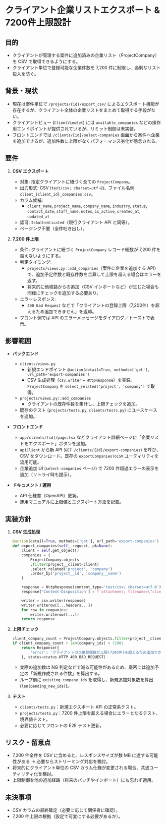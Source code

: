 # クライアント企業リストエクスポート & 7200件上限設計

## 目的
- クライアントが管理する案件に追加済みの企業リスト（ProjectCompany）を CSV で取得できるようにする。
- クライアント単位で登録可能な企業件数を 7,200 件に制限し、過剰なリスト投入を防ぐ。

## 背景・現状
- 現在は案件単位で `/projects/{id}/export_csv/` によるエクスポート機能が存在するが、クライアント全体の企業リストをまとめて取得する手段がない。
- クライアントビュー (`ClientViewSet`) には `available_companies` などの操作用エンドポイントが提供されているが、リミット制御は未実装。
- フロントエンドでは `/clients/[id]/select-companies` 画面から案件へ企業を追加できるが、追加件数に上限がなくパフォーマンス劣化が懸念される。

## 要件
1. **CSV エクスポート**
   - 対象: 指定クライアントに紐づく全ての `ProjectCompany`。
   - 出力形式: CSV (`text/csv; charset=utf-8`)、ファイル名例 `client_{client_id}_companies.csv`。
   - カラム候補:
     - `client_name`, `project_name`, `company_name`, `industry`, `status`, `contact_date`, `staff_name`, `notes`, `is_active`, `created_at`, `updated_at`
   - 認可: `IsAuthenticated`（現行クライアント API と同等）。
   - ページング不要（全件吐き出し）。

2. **7,200 件上限**
   - 条件: クライアントに紐づく `ProjectCompany` レコード総数が 7,200 件を超えないようにする。
   - 判定タイミング:
     - `projects/views.py::add_companies`（案件に企業を追加する API）で、追加予定件数と既存件数を合算して上限を超える場合はエラーを返す。
     - 将来的に他経路からの追加（CSV インポートなど）が生じた場合も同様にチェックを追加する必要あり。
   - エラーレスポンス:
     - `400 Bad Request` などで「クライアントの登録上限（7,200件）を超えるため追加できません」を返却。
   - フロント側では API のエラーメッセージをダイアログ／トーストで表示。

## 影響範囲
- **バックエンド**
  - `clients/views.py`
    - 新規エンドポイント `@action(detail=True, methods=['get'], url_path='export-companies')`
    - CSV 生成処理（`csv.writer` + `HttpResponse`）を実装。`ProjectCompany` を `select_related('project', 'company')` で取得。
  - `projects/views.py::add_companies`
    - クライアントの既存件数を集計し、上限チェックを追加。
  - 既存のテスト (`projects/tests.py`, `clients/tests.py`) にユースケースを追加。

- **フロントエンド**
  - `app/clients/[id]/page.tsx` などクライアント詳細ページに「企業リストをエクスポート」ボタンを追加。
  - `apiClient` から新 API (`GET /clients/{id}/export-companies`) を呼び、CSV をダウンロード。既存の `exportCompaniesToCSV` ユーティリティを流用可能。
  - 企業追加 UI (`select-companies` ページ) で 7200 件超過エラーの表示を追加（リトライ時も提示）。

- **ドキュメント / 運用**
  - API 仕様書（OpenAPI）更新。
  - 運用マニュアルに上限値とエクスポート方法を記載。

## 実装方針
1. **CSV 生成処理**
   ```python
   @action(detail=True, methods=['get'], url_path='export-companies')
   def export_companies(self, request, pk=None):
       client = self.get_object()
       companies = (
           ProjectCompany.objects
           .filter(project__client=client)
           .select_related('project', 'company')
           .order_by('project__id', 'company__name')
       )

       response = HttpResponse(content_type='text/csv; charset=utf-8')
       response['Content-Disposition'] = f'attachment; filename=\"client_{client.id}_companies.csv\"'

       writer = csv.writer(response)
       writer.writerow([...headers...])
       for row in companies:
           writer.writerow([...])
       return response
   ```

2. **上限チェック**
   ```python
   client_company_count = ProjectCompany.objects.filter(project__client=project.client).count()
   if client_company_count + len(company_ids) > 7200:
       return Response({
           'error': 'クライアントの企業登録数が上限(7200件)を超えるため追加できません。'
       }, status=status.HTTP_400_BAD_REQUEST)
   ```
   - 実際の追加数は NG 判定などで減る可能性があるため、厳密には追加予定の「新規作成される件数」を算出する。
   - ループ前に `existing_company_ids` を取得し、新規追加対象数を算出 (`len(pending_new_ids)`)。

3. **テスト**
   - `clients/tests.py`：新規エクスポート API の正常系テスト。
   - `projects/tests.py`：7200 件上限を超える場合にエラーとなるテスト、境界値テスト。
   - 必要に応じてフロントの E2E テスト更新。

## リスク・留意点
- 7,200 件全件を CSV に含めると、レスポンスサイズが数 MB に達する可能性がある → 必要ならストリーミング対応を検討。
- 将来的にクライアント単位の CSV カラム仕様が変更される場合、共通ユーティリティ化を検討。
- 上限制御を他の追加経路（将来のバッチやインポート）にも忘れず適用。

## 未決事項
- CSV カラムの最終確定（必要に応じて関係者に確認）。
- 7,200 件上限の根拠（設定で可変にする必要があるか）。
